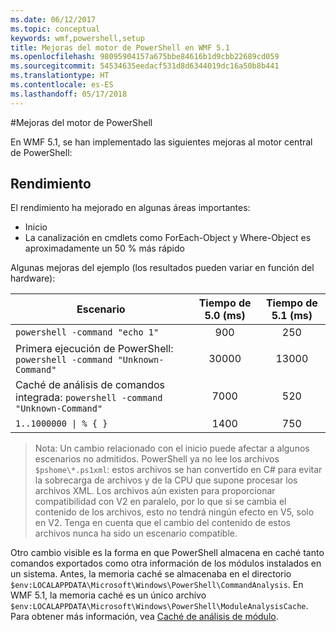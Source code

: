 ```yaml
---
ms.date: 06/12/2017
ms.topic: conceptual
keywords: wmf,powershell,setup
title: Mejoras del motor de PowerShell en WMF 5.1
ms.openlocfilehash: 98095904157a675bbe84616b1d9cbb22689cd059
ms.sourcegitcommit: 54534635eedacf531d8d6344019dc16a50b8b441
ms.translationtype: HT
ms.contentlocale: es-ES
ms.lasthandoff: 05/17/2018
---
```

#<a name="powershell-engine-improvements"></a>Mejoras del motor de PowerShell

En WMF 5.1, se han implementado las siguientes mejoras al motor central de PowerShell:


## <a name="performance"></a>Rendimiento ##

El rendimiento ha mejorado en algunas áreas importantes:

- Inicio
- La canalización en cmdlets como ForEach-Object y Where-Object es aproximadamente un 50 % más rápido

Algunas mejoras del ejemplo (los resultados pueden variar en función del hardware):

| Escenario | Tiempo de 5.0 (ms) | Tiempo de 5.1 (ms) |
| -------- | :---------------: | :---------------: |
| `powershell -command "echo 1"` | 900 | 250 |
| Primera ejecución de PowerShell: `powershell -command "Unknown-Command"` | 30000 | 13000 |
| Caché de análisis de comandos integrada: `powershell -command "Unknown-Command"` | 7000 | 520 |
| <code>1..1000000 &#124; % { }</code> | 1400 | 750 |

> Nota: Un cambio relacionado con el inicio puede afectar a algunos escenarios no admitidos.
> PowerShell ya no lee los archivos `$pshome\*.ps1xml`: estos archivos se han convertido en C# para evitar la sobrecarga de archivos y de la CPU que supone procesar los archivos XML.
Los archivos aún existen para proporcionar compatibilidad con V2 en paralelo, por lo que si se cambia el contenido de los archivos, esto no tendrá ningún efecto en V5, solo en V2.
Tenga en cuenta que el cambio del contenido de estos archivos nunca ha sido un escenario compatible.

Otro cambio visible es la forma en que PowerShell almacena en caché tanto comandos exportados como otra información de los módulos instalados en un sistema.
Antes, la memoria caché se almacenaba en el directorio `$env:LOCALAPPDATA\Microsoft\Windows\PowerShell\CommandAnalysis`.
En WMF 5.1, la memoria caché es un único archivo `$env:LOCALAPPDATA\Microsoft\Windows\PowerShell\ModuleAnalysisCache`.
Para obtener más información, vea [Caché de análisis de módulo](scenarios-features.md#module-analysis-cache).
